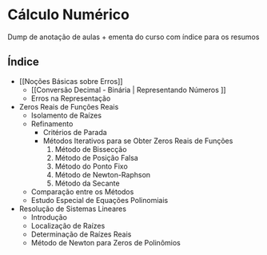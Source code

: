 # Cálculo Numérico
Dump de anotação de aulas + ementa do curso com índice para os resumos

## Índice
- [[Noções Básicas sobre Erros]]
	- [[Conversão Decimal - Binária | Representando Números ]]
	- Erros na Representação
- Zeros Reais de Funções Reais
	- Isolamento de Raízes
	- Refinamento
		- Critérios de Parada
		- Métodos Iterativos para se Obter Zeros Reais de Funções
			1. Método de Bissecção
			2. Método de Posição Falsa
			3. Método do Ponto Fixo
			4. Método de Newton-Raphson
			5. Método da Secante
	- Comparação entre os Métodos
	- Estudo Especial de Equações Polinomiais
- Resolução de Sistemas Lineares
	- Introdução
	- Localização de Raízes
	- Determinação de Raízes Reais
	- Método de Newton para Zeros de Polinômios